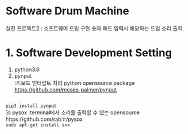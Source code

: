 Software Drum Machine
===
실전 프로젝트2 : 소프트웨어 드럼 구현
숫자 패드 입력시 해당하는 드럼 소리 출력


# 1. Software Development Setting
1) python3.6   
2) pynput   
:키보드 인터럽트 처리 python opensource package   
https://github.com/moses-palmer/pynput   

<code>
pip3 install pynput
</code>   
3) pysox   
:terminal에서 소리를 출력할 수 있는 opensource   
https://github.com/rabitt/pysox   
<code>
sudo apt-get install sox
</code>


 
